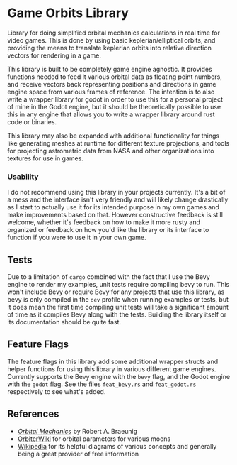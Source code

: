 # Game Orbits Library

Library for doing simplified orbital mechanics calculations in real time for video games. This is
done by using basic keplerian/elliptical orbits, and providing the means to translate keplerian
orbits into relative direction vectors for rendering in a game.

This library is built to be completely game engine agnostic. It provides
functions needed to feed it various orbital data as floating point numbers, and receive vectors
back representing positions and directions in game engine space from various
frames of reference. The intention is to also write a wrapper library for godot
in order to use this for a personal project of mine in the Godot engine, but it
should be theoretically possible to use this in any engine that allows you to
write a wrapper library around rust code or binaries.

This library may also be expanded with additional functionality for things like
generating meshes at runtime for different texture projections, and tools for
projecting astrometric data from NASA and other organizations into textures for
use in games.

### Usability

I do not recommend using this library in your projects currently. It's a bit of a mess and the
interface isn't very friendly and will likely change drastically as I start to actually use it for
its intended purpose in my own games and make improvements based on that. However constructive
feedback is still welcome, whether it's feedback on how to make it more rusty and organized or
feedback on how you'd like the library or its interface to function if you were to use it in your
own game.

## Tests

Due to a limitation of `cargo` combined with the fact that I use the Bevy engine
to render my examples, unit tests require compiling bevy to run. This won't
include Bevy or require Bevy for any projects that use this library, as bevy is
only compiled in the `dev` profile when running examples or tests, but it does
mean the first time compiling unit tests will take a significant amount of time
as it compiles Bevy along with the tests. Building the library itself or its
documentation should be quite fast.

## Feature Flags

The feature flags in this library add some additional wrapper structs and helper functions for using
this library in various different game engines. Currently supports the Bevy engine with the `bevy`
flag, and the Godot engine with the `godot` flag. See the files `feat_bevy.rs` and `feat_godot.rs`
respectively to see what's added.

## References

- [*Orbital Mechanics*](http://www.braeunig.us/space/orbmech.htm) by Robert A. Braeunig
- [OrbiterWiki](https://www.orbiterwiki.org/wiki/Main_Page) for orbital parameters for various moons
- [Wikipedia](https://wikipedia.org) for its helpful diagrams of various concepts and generally being a great provider of free information
